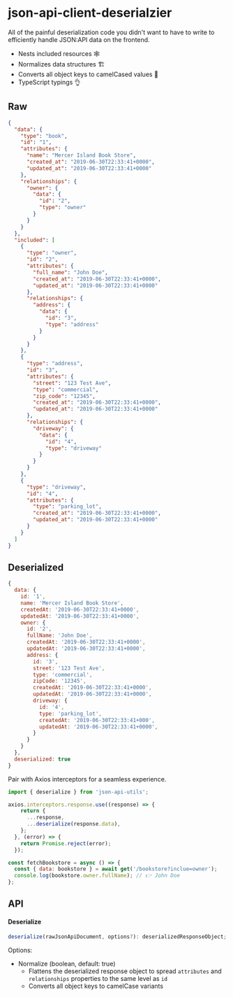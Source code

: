 # json-api-client-deserialzier

All of the painful deserialization code you didn't want to have to write to efficiently handle JSON:API data on the frontend.

* Nests included resources 🕸
* Normalizes data structures 🏗
* Converts all object keys to camelCased values 🐫
* TypeScript typings 👌

## Raw
```json
{
  "data": {
    "type": "book",
    "id": "1",
    "attributes": {
      "name": "Mercer Island Book Store",
      "created_at": "2019-06-30T22:33:41+0000",
      "updated_at": "2019-06-30T22:33:41+0000"
    },
    "relationships": {
      "owner": {
        "data": {
          "id": "2",
          "type": "owner"
        }
      }
    }
  },
  "included": [
    {
      "type": "owner",
      "id": "2",
      "attributes": {
        "full_name": "John Doe",
        "created_at": "2019-06-30T22:33:41+0000",
        "updated_at": "2019-06-30T22:33:41+0000"
      },
      "relationships": {
        "address": {
          "data": {
            "id": "3",
            "type": "address"
          }
        }
      }
    },
    {
      "type": "address",
      "id": "3",
      "attributes": {
        "street": "123 Test Ave",
        "type": "commercial",
        "zip_code": "12345",
        "created_at": "2019-06-30T22:33:41+0000",
        "updated_at": "2019-06-30T22:33:41+0000"
      },
      "relationships": {
        "driveway": {
          "data": {
            "id": "4",
            "type": "driveway"
          }
        }
      }
    },
    {
      "type": "driveway",
      "id": "4",
      "attributes": {
        "type": "parking_lot",
        "created_at": "2019-06-30T22:33:41+0000",
        "updated_at": "2019-06-30T22:33:41+0000"
      }
    }
  ]
}
```

## Deserialized
```js
{
  data: {
    id: '1',
    name: 'Mercer Island Book Store',
    createdAt: '2019-06-30T22:33:41+0000',
    updatedAt: '2019-06-30T22:33:41+0000',
    owner: {
      id: '2',
      fullName: 'John Doe',
      createdAt: '2019-06-30T22:33:41+0000',
      updatedAt: '2019-06-30T22:33:41+0000',
      address: {
        id: '3',
        street: '123 Test Ave',
        type: 'commercial',
        zipCode: '12345',
        createdAt: '2019-06-30T22:33:41+0000',
        updatedAt: '2019-06-30T22:33:41+0000',
        driveway: {
          id: '4',
          type: 'parking_lot',
          createdAt: '2019-06-30T22:33:41+000',
          updatedAt: '2019-06-30T22:33:41+0000',
        }
      }
    }
  },
  deserialized: true
}
```

Pair with Axios interceptors for a seamless experience.

```js
import { deserialize } from 'json-api-utils';

axios.interceptors.response.use((response) => {
    return {
      ...response,
      ...deserialize(response.data),
    };
  }, (error) => {
    return Promise.reject(error);
  });
```

```js
const fetchBookstore = async () => {
  const { data: bookstore } = await get('/bookstore?inclue=owner');
  console.log(bookstore.owner.fullName); // 👉 John Doe
};
```

## API

#### Deserialize

```ts
deserialize(rawJsonApiDocument, options?): deserializedResponseObject;
```

Options:

* Normalize (boolean, default: true)
	* Flattens the deserialized response object to spread `attributes` and `relationships` properties to the same level as `id`
	* Converts all object keys to camelCase variants